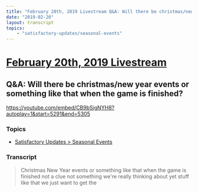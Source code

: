 ```yaml
---
title: "February 20th, 2019 Livestream Q&A: Will there be christmas/new year events or something like that when the game is finished?"
date: "2019-02-20"
layout: transcript
topics:
    - "satisfactory-updates/seasonal-events"
---
```

# [February 20th, 2019 Livestream](../2019-02-20.md)
## Q&A: Will there be christmas/new year events or something like that when the game is finished?
https://youtube.com/embed/CB9bSigNYH8?autoplay=1&start=5291&end=5305

### Topics
* [Satisfactory Updates > Seasonal Events](../topics/satisfactory-updates/seasonal-events.md)

### Transcript

> Christmas New Year events or something like that when the game is finished not a clue not something we're really thinking about yet stuff like that we just want to get the
